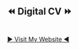 <h2>⏪ Digital CV ⏩</h2>
<br>
<a href="https://petrugiurca.streamlit.app/">▶ Visit My Website ◀</a>

<br>

